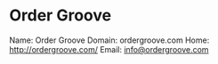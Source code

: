 
# Order Groove

Name: Order Groove
Domain: ordergroove.com
Home: http://ordergroove.com/
Email: info@ordergroove.com
